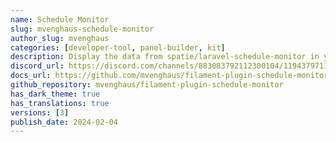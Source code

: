 ```yaml
---
name: Schedule Monitor
slug: mvenghaus-schedule-monitor
author_slug: mvenghaus
categories: [developer-tool, panel-builder, kit]
description: Display the data from spatie/laravel-schedule-monitor in your Filament panel.
discord_url: https://discord.com/channels/883083792112300104/1194379711229464586
docs_url: https://github.com/mvenghaus/filament-plugin-schedule-monitor/blob/main/README.md
github_repository: mvenghaus/filament-plugin-schedule-monitor
has_dark_theme: true
has_translations: true
versions: [3]
publish_date: 2024-02-04
---
```

